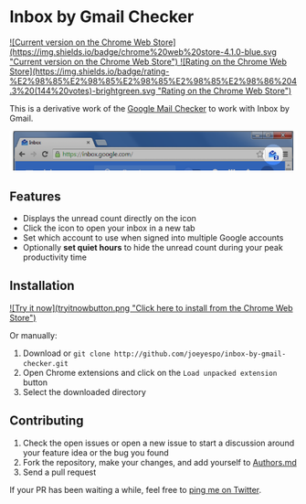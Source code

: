 Inbox by Gmail Checker
======================

<a href="https://chrome.google.com/webstore/detail/inbox-by-gmail-checker/mpjmeeikbbgccbjkbfabocnjcaejdpmj" target="_blank">
  ![Current version on the Chrome Web Store](https://img.shields.io/badge/chrome%20web%20store-4.1.0-blue.svg "Current version on the Chrome Web Store")
</a>
<a href="https://chrome.google.com/webstore/detail/inbox-by-gmail-checker/mpjmeeikbbgccbjkbfabocnjcaejdpmj" target="_blank">
  ![Rating on the Chrome Web Store](https://img.shields.io/badge/rating-%E2%98%85%E2%98%85%E2%98%85%E2%98%85%E2%98%86%204.3%20(‎144%20votes)-brightgreen.svg "Rating on the Chrome Web Store")
</a>

This is a derivative work of the [Google Mail Checker][] to work with Inbox by Gmail.

![Screenshot](screenshot.png)


Features
--------

- Displays the unread count directly on the icon
- Click the icon to open your inbox in a new tab
- Set which account to use when signed into multiple Google accounts
- Optionally **set quiet hours** to hide the unread count during your peak productivity time


Installation
------------

<a href="https://chrome.google.com/webstore/detail/inbox-by-gmail-checker/mpjmeeikbbgccbjkbfabocnjcaejdpmj" target="_blank">
  ![Try it now](tryitnowbutton.png "Click here to install from the Chrome Web Store")
</a>

Or manually:

1. Download or `git clone http://github.com/joeyespo/inbox-by-gmail-checker.git`
2. Open Chrome extensions and click on the `Load unpacked extension` button
3. Select the downloaded directory


Contributing
------------

1. Check the open issues or open a new issue to start a discussion around
   your feature idea or the bug you found
2. Fork the repository, make your changes, and add yourself to [Authors.md][]
3. Send a pull request

If your PR has been waiting a while, feel free to [ping me on Twitter](http://twitter.com/joeyespo).


[google mail checker]: http://developer.chrome.com/extensions/samples#google-mail-checker
[authors.md]: AUTHORS.md
